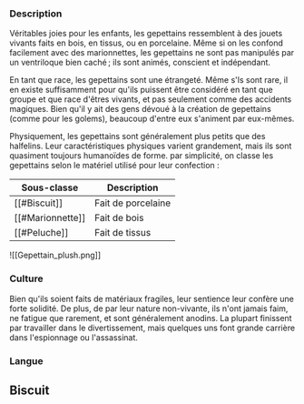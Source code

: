 
### Description

Véritables joies pour les enfants, les gepettains ressemblent à des jouets vivants faits en bois, en tissus, ou en porcelaine. Même si on les confond facilement avec des marionnettes, les gepettains ne sont pas manipulés par un ventriloque bien caché ; ils sont animés, conscient et indépendant.

En tant que race, les gepettains sont une étrangeté. Même s'ls sont rare, il en existe suffisamment pour qu'ils puissent être considéré en tant que groupe et que race d'êtres vivants, et pas seulement comme des accidents magiques. Bien qu'il y ait des gens dévoué à la création de gepettains (comme pour les golems), beaucoup d'entre eux s'animent par eux-mêmes.

Physiquement, les gepettains sont généralement plus petits que des halfelins. Leur caractéristiques physiques varient grandement, mais ils sont quasiment toujours humanoïdes de forme. par simplicité, on classe les gepettains selon le matériel utilisé pour leur confection : 

| Sous-classe      | Description        |
| ---------------- | ------------------ |
| [[#Biscuit]]     | Fait de porcelaine |
| [[#Marionnette]] | Fait de bois       |
| [[#Peluche]]     | Fait de tissus     |

![[Gepettain_plush.png]]
### Culture

Bien qu'ils soient faits de matériaux fragiles, leur sentience leur confère une forte solidité. De plus, de par leur nature non-vivante, ils n'ont jamais faim, ne fatigue que rarement, et sont généralement anodins. La plupart finissent par travailler dans le divertissement, mais quelques uns font grande carrière dans l'espionnage ou l'assassinat.

### Langue

## Biscuit

Les gepettains biscuits sont une sorte de poupée de porcelaine, fabriqués à partir d'une spécification exacte et en utilisant de luxueux tissus. Bien qu'ils soit pensés pour être le plus réaliste possible, ils sont sans aucun doute les plus terrifiants des gepettains à cause de leur visage sans vie. Même si ces visages sont généralement fragiles, ils sont beaucoup plus solides que les autres de leurs congénères.

### Mécaniques

**Augmentation de caractéristiques**. Quand vous déterminez les caractéristiques de votre personnage, augmentez l'une de ces caractéristiques par 2 et augmentez une autre par 1, ou augmentez trois caractéristiques différentes par 1. (*Conseillé : DEX +1, CON +1, CHA +1*)

**Type de Créature.** Vous êtes un Humanoïde. Cependant, les sorts et effets qui affectent les Construction vous concernent également.

**Langage.** Vous parlez le Commun ainsi qu'une des langues de votre créateur.

**Âge.** Les gepettains ne vieillissent pas, et sont matures dès qu'ils deviennent sentient.

**Taille.** Votre taille est Petite.

**Vitesse.** Votre vitesse de base est de 30 ft.

**Vision dans le Noir.** Vous pouvez voir à 60 ft. (18m/12 cases) dans une zone de lumière faible comme vous verriez avec une lumière vive, et dans le noir comme avec une lumière faible. Vous ne pouvez pas discerner les couleurs dans l'obscurité, seulement les nuances de gris.

**Anatomie Construite.** Vous êtes immunisé aux maladie non magiques. Vous n'avez pas besoin de manger ou de respirer, mais vous pouvez ingérer de la nourriture ou des boissons si vous le souhaitez. Vous n'avez pas besoin de dormir, et la magie ne peut pas vous endormir. Vous pouvez terminer un repos long en passant 4 heures dans un état immobile, durant lequel vous restez conscient.

**Apparence Trompeuse.** Tant que vous êtes immobile, vous êtes indistinguable d'une véritable poupée de porcelaine.

**Coup Soudain.** Lorsque vous infligez des dégâts à une créature avec une attaque armée pendant le premier tour d'un combat, cette créature prend un nombre de dégâts supplémentaires égal à votre bonus de maîtrise.

**Dérangeant.** Vous maîtrisez la compétence Intimidation, et vous avez l'avantage aux jets de Charisme (Intimidation) contres les créature qui ne vous ont jamais vu bouger.

## Marionette

Les gepettains marionettes sont principalement faits de vois, avec un visage peint et des vêtements sculptés. De par leur construction, leur articulations sont particulièrement flexibles, et ils sont connus pour être de formidables danseurs. Les grosses marionnettes, appelées mannequins, sont aussi grands que les humains et arborent un visage complètement blanc, sans aucune expression.

### Mécaniques

**Augmentation de caractéristiques**. Quand vous déterminez les caractéristiques de votre personnage, augmentez l'une de ces caractéristiques par 2 et augmentez une autre par 1, ou augmentez trois caractéristiques différentes par 1. (*Conseillé : DEX +2, CHA +1*)

**Type de Créature.** Vous êtes un Humanoïde. Cependant, les sorts et effets qui affectent les Construction vous concernent également.

**Langage.** Vous parlez le Commun ainsi qu'une des langues de votre créateur.

**Âge.** Les gepettains ne vieillissent pas, et sont matures dès qu'ils deviennent sentient.

**Taille.** Votre taille est Petite ou Moyenne.

**Vitesse.** Votre vitesse de base est de 30 ft.

**Vision dans le Noir.** Vous pouvez voir à 60 ft. (18m/12 cases) dans une zone de lumière faible comme vous verriez avec une lumière vive, et dans le noir comme avec une lumière faible. Vous ne pouvez pas discerner les couleurs dans l'obscurité, seulement les nuances de gris.

**Anatomie Construite.** Vous êtes immunisé aux maladie non magiques. Vous n'avez pas besoin de manger ou de respirer, mais vous pouvez ingérer de la nourriture ou des boissons si vous le souhaitez. Vous n'avez pas besoin de dormir, et la magie ne peut pas vous endormir. Vous pouvez terminer un repos long en passant 4 heures dans un état immobile, durant lequel vous restez conscient.

**Apparence Trompeuse.** Tant que vous êtes immobile, vous êtes indistinguable d'une véritable marionette.

**Fils Attachés.** Lorsque vous réalisez une attaque avec une arme de mêlée qui n'a pas la propriété Deux Mains pendant votre tour, l'arme gagne la propriété Portée si elle ne l'a pas déjà.

**Pantomime.** Vous maîtrisez la compétence Représentation, et vous avez l'avantage aux jets de Représentation pour danser.

## Peluche

Les gepettains peluches sont n'importe quelle forme de gepettain doux ou fourrés. Bien qu'ils soient souvent de forme humanoïde, ils peuvent aussi ressembler à des animaux, des monstres, ou à n'importe quelle autre créature antropomorphique.

### Mécaniques

**Augmentation de caractéristiques**. Quand vous déterminez les caractéristiques de votre personnage, augmentez l'une de ces caractéristiques par 2 et augmentez une autre par 1, ou augmentez trois caractéristiques différentes par 1. (*Conseillé : CHA +2, DEX +1*)

**Type de Créature.** Vous êtes un Humanoïde. Cependant, les sorts et effets qui affectent les Construction vous concernent également.

**Langage.** Vous parlez le Commun ainsi qu'une des langues de votre créateur.

**Âge.** Les gepettains ne vieillissent pas, et sont matures dès qu'ils deviennent sentient.

**Taille.** Votre taille est Petite.

**Vitesse.** Votre vitesse de base est de 30 ft.

**Vision dans le Noir.** Vous pouvez voir à 60 ft. (18m/12 cases) dans une zone de lumière faible comme vous verriez avec une lumière vive, et dans le noir comme avec une lumière faible. Vous ne pouvez pas discerner les couleurs dans l'obscurité, seulement les nuances de gris.

**Anatomie Construite.** Vous êtes immunisé aux maladie non magiques. Vous n'avez pas besoin de manger ou de respirer, mais vous pouvez ingérer de la nourriture ou des boissons si vous le souhaitez. Vous n'avez pas besoin de dormir, et la magie ne peut pas vous endormir. Vous pouvez terminer un repos long en passant 4 heures dans un état immobile, durant lequel vous restez conscient.

**Apparence Trompeuse.** Tant que vous êtes immobile, vous êtes indistinguable d'une véritable peluche.

**Adorable.** Vous maîtrisez la compétence Persuasion, et vous avez l'avantage aux jets de Charisme (Persusasion) sur les enfants ou autres hmanoïdes adorateurs de mignonneries.

**Tout Moelleux.** Lorsque vous prenez des dégâts contondants, vous pouvez utiliser votre réaction pour gagner la résistance à ces dégâts, et être repoussé de 5 ft. par rapport à la source de ces dégâts. Vous ne pouvez pas utiliser cette réaction si vous ne pouvez pas être repoussé de la sorte.

